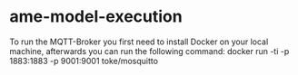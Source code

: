 # ame-model-execution


To run the MQTT-Broker you first need to install Docker on your local machine, afterwards you can run the following command: docker run -ti -p 1883:1883 -p 9001:9001 toke/mosquitto
